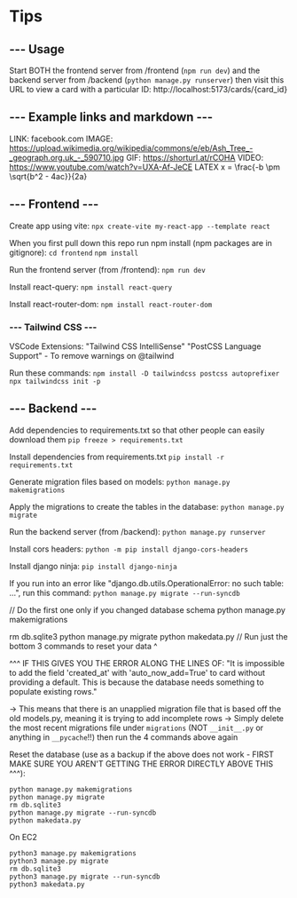 # Tips

## --- Usage

Start BOTH the frontend server from /frontend (`npm run dev`) and the backend server from /backend (`python manage.py runserver`) then visit this URL to view a card with a particular ID:
http://localhost:5173/cards/{card_id}

## --- Example links and markdown ---

LINK:   facebook.com
IMAGE:  https://upload.wikimedia.org/wikipedia/commons/e/eb/Ash_Tree_-_geograph.org.uk_-_590710.jpg
GIF:    https://shorturl.at/rCOHA
VIDEO:  https://www.youtube.com/watch?v=UXA-Af-JeCE
LATEX   x = \frac{-b \pm \sqrt{b^2 - 4ac}}{2a}

## --- Frontend ---

Create app using vite:
`npx create-vite my-react-app --template react`

When you first pull down this repo run npm install (npm packages are in gitignore):
`cd frontend`
`npm install`

Run the frontend server (from /frontend):
`npm run dev`

Install react-query:
`npm install react-query`

Install react-router-dom:
`npm install react-router-dom`

### --- Tailwind CSS ---

VSCode Extensions:
"Tailwind CSS IntelliSense"
"PostCSS Language Support" - To remove warnings on @tailwind

Run these commands:
`npm install -D tailwindcss postcss autoprefixer`
`npx tailwindcss init -p`

## --- Backend ---

Add dependencies to requirements.txt so that other people can easily download them
`pip freeze > requirements.txt`

Install dependencies from requirements.txt
`pip install -r requirements.txt`

Generate migration files based on models:
`python manage.py makemigrations`

Apply the migrations to create the tables in the database:
`python manage.py migrate`

Run the backend server (from /backend):
`python manage.py runserver`

Install cors headers:
`python -m pip install django-cors-headers`

Install django ninja:
`pip install django-ninja`

If you run into an error like "django.db.utils.OperationalError: no such table: ...", run this command:
`python manage.py migrate --run-syncdb`

// Do the first one only if you changed database schema
python manage.py makemigrations

rm db.sqlite3
python manage.py migrate
python makedata.py
// Run just the bottom 3 commands to reset your data ^


^^^ IF THIS GIVES YOU THE ERROR ALONG THE LINES OF: "It is impossible to add the field 'created_at' with 'auto_now_add=True' to card without providing a default. This is because the database needs something to populate existing rows."

-> This means that there is an unapplied migration file that is based off the old models.py, meaning it is trying to add incomplete rows
    -> Simply delete the most recent migrations file under `migrations` (NOT `__init__.py` or anything in `__pycache`!!) then run the 4 commands above again


Reset the database (use as a backup if the above does not work - FIRST MAKE SURE YOU AREN'T GETTING THE ERROR DIRECTLY ABOVE THIS ^^^):
```
python manage.py makemigrations
python manage.py migrate
rm db.sqlite3
python manage.py migrate --run-syncdb
python makedata.py
```

On EC2
```
python3 manage.py makemigrations
python3 manage.py migrate
rm db.sqlite3
python3 manage.py migrate --run-syncdb
python3 makedata.py
```